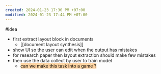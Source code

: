 ```yaml
---
created: 2024-01-23 17:30 PM +07:00
modified: 2024-01-23 17:44 PM +07:00
---
```

#idea 

- first extract layout block  in documents
	- [[document layout synthesis]] 
- show UI so the user can edit when the output has mistakes 
- for research paper then layout extraction should make few mistakes
- then use the data collect by user to train model
	- <mark style="background: #FFB86CA6;">can we make this task into a game ?</mark>